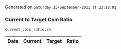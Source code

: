 Generated on `Saturday 25-September-2021 at 23:18:01`

### Current to Target Coin Ratio
`current_coin_ratio.sh`

Date|Current|Target|Ratio
---|---|---|---
